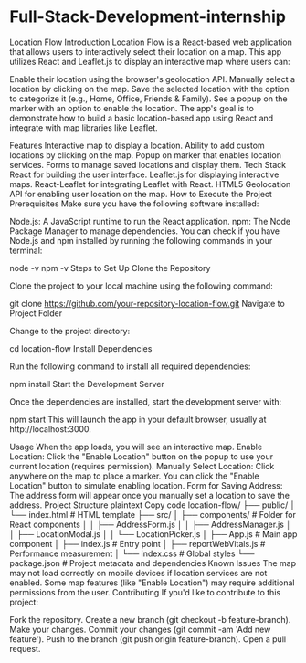 # Full-Stack-Development-internship
Location Flow
Introduction
Location Flow is a React-based web application that allows users to interactively select their location on a map. This app utilizes React and Leaflet.js to display an interactive map where users can:

Enable their location using the browser's geolocation API.
Manually select a location by clicking on the map.
Save the selected location with the option to categorize it (e.g., Home, Office, Friends & Family).
See a popup on the marker with an option to enable the location.
The app's goal is to demonstrate how to build a basic location-based app using React and integrate with map libraries like Leaflet.

Features
Interactive map to display a location.
Ability to add custom locations by clicking on the map.
Popup on marker that enables location services.
Forms to manage saved locations and display them.
Tech Stack
React for building the user interface.
Leaflet.js for displaying interactive maps.
React-Leaflet for integrating Leaflet with React.
HTML5 Geolocation API for enabling user location on the map.
How to Execute the Project
Prerequisites
Make sure you have the following software installed:

Node.js: A JavaScript runtime to run the React application.
npm: The Node Package Manager to manage dependencies.
You can check if you have Node.js and npm installed by running the following commands in your terminal:


node -v
npm -v
Steps to Set Up
Clone the Repository

Clone the project to your local machine using the following command:

git clone https://github.com/your-repository-location-flow.git
Navigate to Project Folder

Change to the project directory:

cd location-flow
Install Dependencies

Run the following command to install all required dependencies:

npm install
Start the Development Server

Once the dependencies are installed, start the development server with:

npm start
This will launch the app in your default browser, usually at http://localhost:3000.

Usage
When the app loads, you will see an interactive map.
Enable Location: Click the "Enable Location" button on the popup to use your current location (requires permission).
Manually Select Location: Click anywhere on the map to place a marker. You can click the "Enable Location" button to simulate enabling location.
Form for Saving Address: The address form will appear once you manually set a location to save the address.
Project Structure
plaintext
Copy code
location-flow/
├── public/
│   └── index.html        # HTML template
├── src/
│   ├── components/       # Folder for React components
│   │   ├── AddressForm.js
│   │   ├── AddressManager.js
│   │   ├── LocationModal.js
│   │   └── LocationPicker.js
│   ├── App.js            # Main app component
│   ├── index.js          # Entry point
│   ├── reportWebVitals.js # Performance measurement
│   └── index.css         # Global styles
└── package.json          # Project metadata and dependencies
Known Issues
The map may not load correctly on mobile devices if location services are not enabled.
Some map features (like "Enable Location") may require additional permissions from the user.
Contributing
If you'd like to contribute to this project:

Fork the repository.
Create a new branch (git checkout -b feature-branch).
Make your changes.
Commit your changes (git commit -am 'Add new feature').
Push to the branch (git push origin feature-branch).
Open a pull request.
